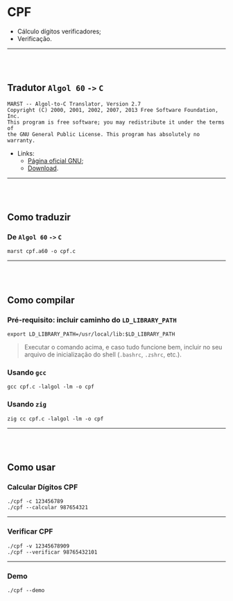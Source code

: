 # CPF

- Cálculo dígitos verificadores;
- Verificação.

---

<br><br>

## Tradutor `Algol 60` `->` `C`

```console
MARST -- Algol-to-C Translator, Version 2.7
Copyright (C) 2000, 2001, 2002, 2007, 2013 Free Software Foundation, Inc.
This program is free software; you may redistribute it under the terms of
the GNU General Public License. This program has absolutely no warranty.
```

- Links:
  - [Página oficial GNU](https://www.gnu.org/software/marst);
  - [Download](https://ftp.gnu.org/gnu/marst/).

---

<br><br>

## Como traduzir

### De `Algol 60` `->` `C`

```console
marst cpf.a60 -o cpf.c
```

---

<br><br>

## Como compilar

### Pré-requisito: incluir caminho do `LD_LIBRARY_PATH`

```shell
export LD_LIBRARY_PATH=/usr/local/lib:$LD_LIBRARY_PATH
```

> Executar o comando acima, e caso tudo funcione bem, incluir no seu arquivo de inicialização do shell (`.bashrc`, `.zshrc`, etc.).


### Usando `gcc`

```console
gcc cpf.c -lalgol -lm -o cpf
```

### Usando `zig`

```console
zig cc cpf.c -lalgol -lm -o cpf
```

---

<br><br>

## Como usar

### Calcular Dígitos CPF

```console
./cpf -c 123456789
./cpf --calcular 987654321
```

---

### Verificar CPF

```console
./cpf -v 12345678909
./cpf --verificar 98765432101
```

---

### Demo

```console
./cpf --demo
```